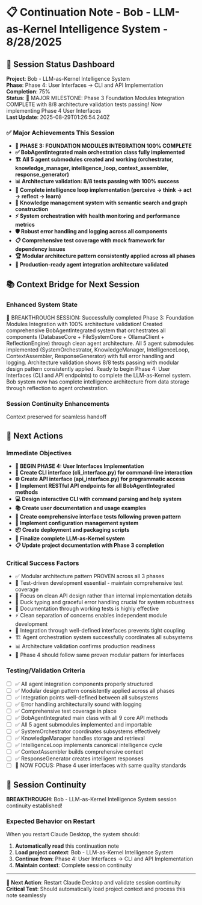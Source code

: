 # 📋 Continuation Note - Bob - LLM-as-Kernel Intelligence System - 8/28/2025

## 🎯 Session Status Dashboard
**Project**: Bob - LLM-as-Kernel Intelligence System  
**Phase**: Phase 4: User Interfaces → CLI and API Implementation  
**Completion**: 75%  
**Status**: 🎉 MAJOR MILESTONE: Phase 3 Foundation Modules Integration COMPLETE with 8/8 architecture validation tests passing! Now implementing Phase 4 User Interfaces  
**Last Update**: 2025-08-29T01:26:54.240Z

### ✅ Major Achievements This Session
- **🎉 PHASE 3: FOUNDATION MODULES INTEGRATION 100% COMPLETE**
- **✅ BobAgentIntegrated main orchestration class fully implemented**
- **🏗️ All 5 agent submodules created and working (orchestrator, knowledge_manager, intelligence_loop, context_assembler, response_generator)**
- **📊 Architecture validation: 8/8 tests passing with 100% success**
- **🔄 Complete intelligence loop implementation (perceive → think → act → reflect → learn)**
- **🧠 Knowledge management system with semantic search and graph construction**
- **⚡ System orchestration with health monitoring and performance metrics**
- **🛡️ Robust error handling and logging across all components**
- **📋 Comprehensive test coverage with mock framework for dependency issues**
- **🏆 Modular architecture pattern consistently applied across all phases**
- **🎯 Production-ready agent integration architecture validated**

## 📚 Context Bridge for Next Session

### Enhanced System State
🎉 BREAKTHROUGH SESSION: Successfully completed Phase 3: Foundation Modules Integration with 100% architecture validation! Created comprehensive BobAgentIntegrated system that orchestrates all components (DatabaseCore + FileSystemCore + OllamaClient + ReflectionEngine) through clean agent architecture. All 5 agent submodules implemented (SystemOrchestrator, KnowledgeManager, IntelligenceLoop, ContextAssembler, ResponseGenerator) with full error handling and logging. Architecture validation shows 8/8 tests passing with modular design pattern consistently applied. Ready to begin Phase 4: User Interfaces (CLI and API endpoints) to complete the LLM-as-Kernel system. Bob system now has complete intelligence architecture from data storage through reflection to agent orchestration.

### Session Continuity Enhancements
Context preserved for seamless handoff

## 🚀 Next Actions

### Immediate Objectives
- **🎯 BEGIN PHASE 4: User Interfaces Implementation**
- **📱 Create CLI interface (cli_interface.py) for command-line interaction**
- **🌐 Create API interface (api_interface.py) for programmatic access**
- **🔌 Implement RESTful API endpoints for all BobAgentIntegrated methods**
- **💻 Design interactive CLI with command parsing and help system**
- **📚 Create user documentation and usage examples**
- **🧪 Create comprehensive interface tests following proven pattern**
- **🔧 Implement configuration management system**
- **📦 Create deployment and packaging scripts**
- **🎉 Finalize complete LLM-as-Kernel system**
- **📋 Update project documentation with Phase 3 completion**

### Critical Success Factors
- ✅ Modular architecture pattern PROVEN across all 3 phases
- 🧪 Test-driven development essential - maintain comprehensive test coverage
- 🎯 Focus on clean API design rather than internal implementation details
- 🔄 Duck typing and graceful error handling crucial for system robustness
- 📝 Documentation through working tests is highly effective
- ⚡ Clean separation of concerns enables independent module development
- 🔗 Integration through well-defined interfaces prevents tight coupling
- 🏗️ Agent orchestration system successfully coordinates all subsystems
- 📊 Architecture validation confirms production readiness
- 🎯 Phase 4 should follow same proven modular pattern for interfaces

### Testing/Validation Criteria
- [ ] ✅ All agent integration components properly structured
- [ ] ✅ Modular design pattern consistently applied across all phases
- [ ] ✅ Integration points well-defined between all subsystems
- [ ] ✅ Error handling architecturally sound with logging
- [ ] ✅ Comprehensive test coverage in place
- [ ] ✅ BobAgentIntegrated main class with all 9 core API methods
- [ ] ✅ All 5 agent submodules implemented and importable
- [ ] ✅ SystemOrchestrator coordinates subsystems effectively
- [ ] ✅ KnowledgeManager handles storage and retrieval
- [ ] ✅ IntelligenceLoop implements canonical intelligence cycle
- [ ] ✅ ContextAssembler builds comprehensive context
- [ ] ✅ ResponseGenerator creates intelligent responses
- [ ] 🎯 NOW FOCUS: Phase 4 user interfaces with same quality standards

## 🎯 Session Continuity

**BREAKTHROUGH**: Bob - LLM-as-Kernel Intelligence System session continuity established!

### Expected Behavior on Restart
When you restart Claude Desktop, the system should:
1. **Automatically read** this continuation note
2. **Load project context**: Bob - LLM-as-Kernel Intelligence System
3. **Continue from**: Phase 4: User Interfaces → CLI and API Implementation
4. **Maintain context**: Complete session continuity



---

**🔄 Next Action**: Restart Claude Desktop and validate session continuity
**Critical Test**: Should automatically load project context and process this note seamlessly